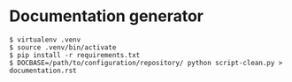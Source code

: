 # Documentation generator

```
$ virtualenv .venv
$ source .venv/bin/activate
$ pip install -r requirements.txt
$ DOCBASE=/path/to/configuration/repository/ python script-clean.py > documentation.rst
```
